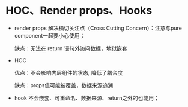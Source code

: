 # HOC、Render props、Hooks

- render props
  解决横切关注点（Cross Cutting Concern）：注意与pure component一起要小心使用；

  缺点：无法在 return 语句外访问数据，地狱嵌套

- HOC

  优点：不会影响内层组件的状态, 降低了耦合度

  缺点：props值可能被覆盖，数据来源追溯

- hook
  不会嵌套、可重命名、数据来源、return之外的也能用；



